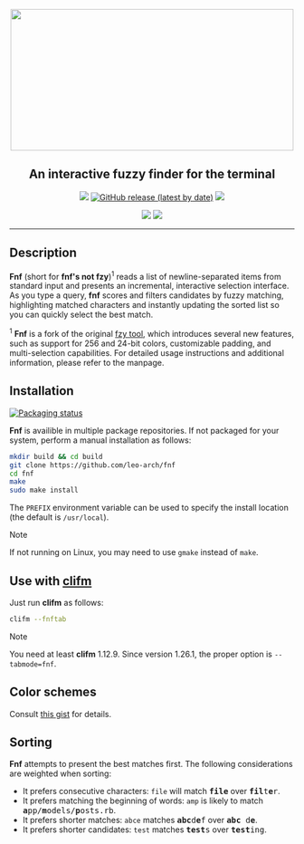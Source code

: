 
<p align="center"><img src="https://i.postimg.cc/dQWM9xVW/fnf-logo.png" width="500" height="250"></p>
<h2 align="center">An interactive fuzzy finder for the terminal</h2>

<p align="center">
<a href="https://github.com/leo-arch/fnf/blob/master/LICENSE"><img src="https://img.shields.io/badge/license-MIT-red?style=flat"/></a>
<a href="https://github.com/leo-arch/fnf/releases"><img alt="GitHub release (latest by date)" src="https://img.shields.io/github/v/release/leo-arch/fnf"></a>
<a><img src="https://img.shields.io/github/commits-since/leo-arch/fnf/latest"></a>
</p>

<p align="center">
<a href="https://github.com/leo-arch/fnf/actions/workflows/codeql-analysis.yml"><img src="https://github.com/leo-arch/fnf/actions/workflows/codeql-analysis.yml/badge.svg?branch=master"></a>
<a href="https://app.codacy.com/gh/leo-arch/fnf/dashboard?utm_source=gh&utm_medium=referral&utm_content=&utm_campaign=Badge_grade"><img src="https://app.codacy.com/project/badge/Grade/4a52165e839f499587e7cf798da2453d"/></a>
</p>

---
## Description

**Fnf** (short for **fnf's not fzy**)<sup>1</sup> reads a list of newline-separated items from standard input and presents an incremental, interactive selection interface. As you type a query, **fnf** scores and filters candidates by fuzzy matching, highlighting matched characters and instantly updating the sorted list so you can quickly select the best match.

<sup>1</sup> **Fnf** is a fork of the original [fzy tool](https://github.com/jhawthorn/fzy), which introduces several new features, such as support for 256  and 24-bit colors, customizable padding, and multi-selection capabilities. For detailed usage instructions and additional information, please refer to the manpage.

## Installation

[![Packaging status](https://repology.org/badge/vertical-allrepos/fnf.svg)](https://repology.org/project/fnf/versions)

**Fnf** is availible in multiple package repositories. If not packaged for your system, perform a manual installation as follows:

```sh
mkdir build && cd build
git clone https://github.com/leo-arch/fnf
cd fnf
make
sudo make install
```

The `PREFIX` environment variable can be used to specify the install location (the default is `/usr/local`).

> [!NOTE]
> If not running on Linux, you may need to use `gmake` instead of `make`.

## Use with [clifm](https://github.com/leo-arch/clifm)

Just run **clifm** as follows:

```sh
clifm --fnftab
```

> [!NOTE]
> You need at least **clifm** 1.12.9. Since version 1.26.1, the proper option is `--tabmode=fnf`.

## Color schemes

Consult [this gist](https://gist.github.com/leo-arch/68ba6206858850123e1458342146545e) for details.

## Sorting

**Fnf** attempts to present the best matches first. The following considerations are weighted when sorting:

* It prefers consecutive characters: `file` will match <tt><b>file</b></tt> over <tt><b>fil</b>t<b>e</b>r</tt>.
* It prefers matching the beginning of words: `amp` is likely to match <tt><b>a</b>pp/<b>m</b>odels/<b>p</b>osts.rb</tt>.
* It prefers shorter matches: `abce` matches <tt><b>abc</b>d<b>e</b>f</tt> over <tt><b>abc</b> d<b>e</b></tt>.
* It prefers shorter candidates: `test` matches <tt><b>test</b>s</tt> over <tt><b>test</b>ing</b></tt>.
